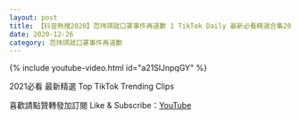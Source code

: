 ```yaml
---
layout: post
title: 【抖音熱搜2020】范玮琪就口罩事件再道歉 1 TikTok Daily 最新必看精選合集2020 12 26
date: 2020-12-26
category: 范玮琪就口罩事件再道歉
---
```


{% include youtube-video.html id="a21SlJnpqGY" %}

2021必看 最新精選 Top TikTok Trending Clips

喜歡請點贊轉發加訂閱 Like & Subscribe：[YouTube](https://www.youtube.com/channel/UCAoR7VcanIPd04uEq_GIylA/videos)

